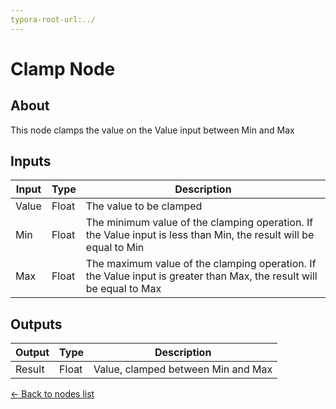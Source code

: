 ```yaml
---
typora-root-url:../
---
```


# Clamp Node

## About

This node clamps the value on the Value input between Min and Max 

## Inputs
Input | Type | Description
------------ | ------|-------
Value | Float | The value to be clamped
Min | Float | The minimum value of the clamping operation. If the Value input is less than Min, the result will be equal to Min
Max | Float | The maximum value of the clamping operation. If the Value input is greater than Max, the result will be equal to Max

## Outputs
Output | Type| Description
------------ | -------|------
Result | Float | Value, clamped between Min and Max

[<- Back to nodes list](Nodes)
